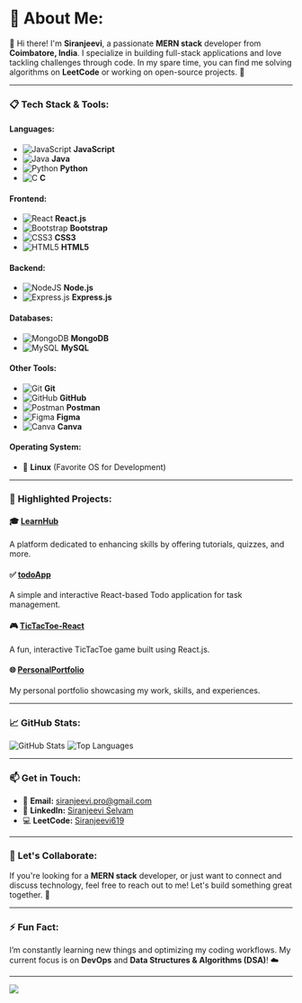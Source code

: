 # 💫 About Me:
👋 Hi there! I'm **Siranjeevi**, a passionate **MERN stack** developer from **Coimbatore, India**. I specialize in building full-stack applications and love tackling challenges through code. In my spare time, you can find me solving algorithms on **LeetCode** or working on open-source projects. 🚀

---

### 📋 **Tech Stack & Tools:**

#### **Languages:**
- ![JavaScript](https://img.shields.io/badge/JavaScript-%23323330.svg?style=for-the-badge&logo=javascript&logoColor=%23F7DF1E) **JavaScript**
- ![Java](https://img.shields.io/badge/Java-%23ED8B00.svg?style=for-the-badge&logo=openjdk&logoColor=white) **Java**
- ![Python](https://img.shields.io/badge/Python-%233B4D34.svg?style=for-the-badge&logo=python&logoColor=white) **Python**
- ![C](https://img.shields.io/badge/C-%2300599C.svg?style=for-the-badge&logo=c&logoColor=white) **C**

#### **Frontend:**
- ![React](https://img.shields.io/badge/react-%2320232a.svg?style=for-the-badge&logo=react&logoColor=%2361DAFB) **React.js**
- ![Bootstrap](https://img.shields.io/badge/bootstrap-%238511FA.svg?style=for-the-badge&logo=bootstrap&logoColor=white) **Bootstrap**
- ![CSS3](https://img.shields.io/badge/css3-%231572B6.svg?style=for-the-badge&logo=css3&logoColor=white) **CSS3**
- ![HTML5](https://img.shields.io/badge/html5-%23E34F26.svg?style=for-the-badge&logo=html5&logoColor=white) **HTML5**

#### **Backend:**
- ![NodeJS](https://img.shields.io/badge/node.js-6DA55F?style=for-the-badge&logo=node.js&logoColor=white) **Node.js**
- ![Express.js](https://img.shields.io/badge/express.js-%23404d59.svg?style=for-the-badge&logo=express&logoColor=%2361DAFB) **Express.js**

#### **Databases:**
- ![MongoDB](https://img.shields.io/badge/MongoDB-%234ea94b.svg?style=for-the-badge&logo=mongodb&logoColor=white) **MongoDB**
- ![MySQL](https://img.shields.io/badge/mysql-4479A1.svg?style=for-the-badge&logo=mysql&logoColor=white) **MySQL**

#### **Other Tools:**
- ![Git](https://img.shields.io/badge/git-%23F05033.svg?style=for-the-badge&logo=git&logoColor=white) **Git**
- ![GitHub](https://img.shields.io/badge/github-%23121011.svg?style=for-the-badge&logo=github&logoColor=white) **GitHub**
- ![Postman](https://img.shields.io/badge/Postman-FF6C37?style=for-the-badge&logo=postman&logoColor=white) **Postman**
- ![Figma](https://img.shields.io/badge/figma-%23F24E1E.svg?style=for-the-badge&logo=figma&logoColor=white) **Figma**
- ![Canva](https://img.shields.io/badge/Canva-%2300C4CC.svg?style=for-the-badge&logo=Canva&logoColor=white) **Canva**

#### **Operating System:**
- 🐧 **Linux** (Favorite OS for Development)

---

### 🌟 **Highlighted Projects:**

#### 🎓 [LearnHub](https://github.com/Siranjeevi619/LearnHub)  
A platform dedicated to enhancing skills by offering tutorials, quizzes, and more.

#### ✅ [todoApp](https://github.com/Siranjeevi619/todoApp)  
A simple and interactive React-based Todo application for task management.

#### 🎮 [TicTacToe-React](https://github.com/Siranjeevi619/TicTacToe-React)  
A fun, interactive TicTacToe game built using React.js.

#### 🌐 [PersonalPortfolio](https://github.com/Siranjeevi619/PersonalPortfolio)  
My personal portfolio showcasing my work, skills, and experiences.

---

### 📈 **GitHub Stats:**

![GitHub Stats](https://github-readme-stats.vercel.app/api?username=Siranjeevi619&show_icons=true&theme=radical)
![Top Languages](https://github-readme-stats.vercel.app/api/top-langs/?username=Siranjeevi619&layout=compact&theme=radical)

---

### 📫 **Get in Touch:**

- 📧 **Email:** [siranjeevi.pro@gmail.com](mailto:siranjeevi.pro@gmail.com)
- 💼 **LinkedIn:** [Siranjeevi Selvam](https://www.linkedin.com/in/siranjeevi-selvam-003626258/)
- 💻 **LeetCode:** [Siranjeevi619](https://leetcode.com/u/Siranjeevi619/)

---

### 💬 **Let's Collaborate:**

If you're looking for a **MERN stack** developer, or just want to connect and discuss technology, feel free to reach out to me! Let's build something great together. 🚀

---

### ⚡ **Fun Fact:**
I’m constantly learning new things and optimizing my coding workflows. My current focus is on **DevOps** and **Data Structures & Algorithms (DSA)**! ☁️

---

[![](https://visitcount.itsvg.in/api?id=Siranjeevi619&icon=8&color=1)](https://visitcount.itsvg.in)
